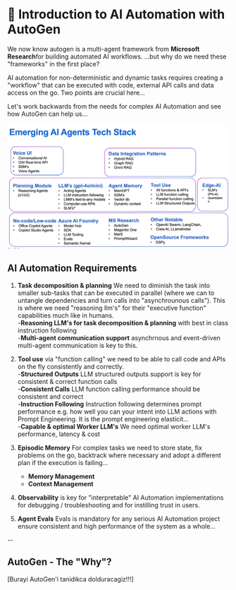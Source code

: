 # 🤖 Introduction to AI Automation with AutoGen  

We now know autogen is a multi-agent framework from **Microsoft Research**for building automated AI workflows.
...but why do we need these "frameworks" in the first place?

AI automation for non-deterministic and dynamic tasks requires creating a "workflow" that can be executed with code, external API calls and data access on the go. Two points are crucial here...

Let's work backwards from the needs for complex AI Automation and see how AutoGen can help us...


![AI Automation Tech Stack](../images/agent_tech_stack.png)

## AI Automation Requirements 

1. **Task decomposition & planning** We need to diminish the task into smaller sub-tasks that can be executed in parallel (where we can to untangle dependencies and turn calls into "asynchrounous calls"). This is where we need "reasoning llm's" for their "executive function" capabilities much like in humans. \
    -**Reasoning LLM's for task decomposition & planning** with  best in class instruction following \
    -**Multi-agent communication support**  asynchrnous and event-driven multi-agent communication is key to this. 
    
2. **Tool use** via "function calling" we need to be able to call code and APIs on the fly consistently and correctly. \
    -**Structured Outputs** LLM structured outputs support is key for consistent & correct function calls \
    -**Consistent Calls** LLM function calling performance should be consistent and correct \
    -**Instruction Following** Instruction following determines prompt performance e.g. how well you can your intent into LLM actions with Prompt Engineering. It is the prompt engineering elasticit... \
    -**Capable & optimal Worker LLM's** We need optimal worker LLM's performance, latency & cost 

3. **Episodic Memory** For complex tasks we need to store state, fix problems on the go, backtrack where necessary and adopt a different plan if the execution is failing... 
    - **Memory Management** 
    - **Context Management**

4. **Observability** is key for "interpretable" AI Automation implementations for debugging / troubleshooting and for instilling trust in users. 

5. **Agent Evals**  Evals is mandatory for any serious AI Automation project ensure consistent and high performance of the system as a whole...

--
## AutoGen - The "Why"? 
[Burayi AutoGen'i tanidikca dolduracagiz!!!]